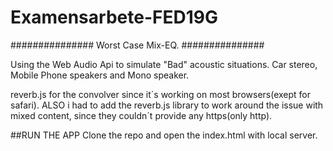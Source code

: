 # Examensarbete-FED19G

############### Worst Case Mix-EQ. ###############

Using the Web Audio Api to simulate "Bad" acoustic situations.
Car stereo, Mobile Phone speakers and Mono speaker.

reverb.js for the convolver since it´s working on most browsers(exept for safari).
ALSO i had to add the reverb.js library to work around the issue with mixed content, since they couldn´t provide any https(only http).

##RUN THE APP
Clone the repo and open the index.html with local server.
